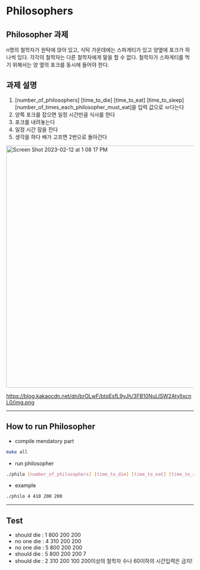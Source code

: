 # Philosophers

## Philosopher 과제
n명의 철학자가 원탁에 앉아 있고, 식탁 가운데에는 스파게티가 있고 양옆에 포크가 하나씩 있다.
각각의 철학자는 다른 철학자에게 말을 할 수 없다.
철학자가 스파게티를 먹기 위해서는 양 옆의 포크를 동시에 들어야 한다.

## 과제 설명
1. [number_of_philosophers] [time_to_die] [time_to_eat] [time_to_sleep] [number_of_times_each_philosopher_must_eat]을 입력 값으로 ㅂ다는다
2. 양쪽 포크를 잡으면 일정 시간만큼 식사를 한다
3. 포크를 내려놓는다
4. 일정 시간 잠을 잔다
5. 생각을 하다 배가 고프면 2번으로 돌아간다

<img width="650" height="650" alt="Screen Shot 2023-02-12 at 1 08 17 PM" src="https://blog.kakaocdn.net/dn/brOLwF/btqEsfL9yJh/3FB10NuLISW2AtyIIxcnL0/img.png">

https://blog.kakaocdn.net/dn/brOLwF/btqEsfL9yJh/3FB10NuLISW2AtyIIxcnL0/img.png

---------------------------------------

## How to run Philosopher
* compile mendatory part
```bash
make all
```

* run philosopher
```bash
./philo [number_of_philosophers] [time_to_die] [time_to_eat] [time_to_sleep] [number_of_times_each_philosopher_must_eat]
```
  * example
  ```bash
  ./philo 4 410 200 200
  ```
---------------------------------------

## Test
* should die : 1 800 200 200
* no one die : 4 310 200 200
* no one die : 5 800 200 200
* should die : 5 800 200 200 7
* should die : 2 310 200 100
200이상의 철학자 수나 60이하의 시간입력은 금지!
